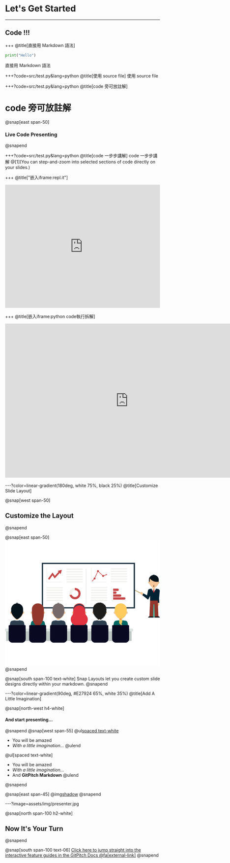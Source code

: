 # Let's Get Started

---

## Code !!!

+++ 
@title[直接用 Markdown 語法]
```python
print("Hello")

```
直接用 Markdown 語法

+++?code=src/test.py&lang=python
@title[使用 source file]
使用 source file

+++?code=src/test.py&lang=python
@title[code 旁可放註解]
# code 旁可放註解
@snap[east span-50]
### Live Code Presenting
@snapend

+++?code=src/test.py&lang=python
@title[code 一步步講解]
code 一步步講解
@[1](You can step-and-zoom into selected sections of code directly on your slides.)

+++ 
@title["嵌入iframe:repl.it"]
<iframe height="400px" width="100%" src="https://repl.it/@MARSW/gitpitchtest?lite=true" scrolling="no" frameborder="no" allowtransparency="true" allowfullscreen="true" sandbox="allow-forms allow-pointer-lock allow-popups allow-same-origin allow-scripts allow-modals"></iframe>

+++ 
@title[嵌入iframe:python code執行拆解]
<iframe width="800" height="500" frameborder="0" src="https://pythontutor.com/iframe-embed.html#code=for%20i%20in%20range%285%29%3A%0A%20%20%20%20print%28i%29&codeDivHeight=400&codeDivWidth=350&cumulative=false&curInstr=0&heapPrimitives=nevernest&origin=opt-frontend.js&py=3&rawInputLstJSON=%5B%5D&textReferences=false"> </iframe>

---?color=linear-gradient(180deg, white 75%, black 25%)
@title[Customize Slide Layout]

@snap[west span-50]
## Customize the Layout
@snapend

@snap[east span-50]
![](assets/img/presentation.png)
@snapend

@snap[south span-100 text-white]
Snap Layouts let you create custom slide designs directly within your markdown.
@snapend


---?color=linear-gradient(90deg, #E27924 65%, white 35%)
@title[Add A Little Imagination]

@snap[north-west h4-white]
#### And start presenting...
@snapend
@snap[west span-55]
@ul[spaced text-white](false)
- You will be amazed
- *With a little imagination...*
@ulend


@ul[spaced text-white]
- You will be amazed
- *With a little imagination...*
- And **GitPitch Markdown**
@ulend

@snapend

@snap[east span-45]
@img[shadow](assets/img/conference.png)
@snapend

---?image=assets/img/presenter.jpg

@snap[north span-100 h2-white]
## Now It's Your Turn
@snapend

@snap[south span-100 text-06]
[Click here to jump straight into the interactive feature guides in the GitPitch Docs @fa[external-link]](https://gitpitch.com/docs/getting-started/tutorial/)
@snapend
